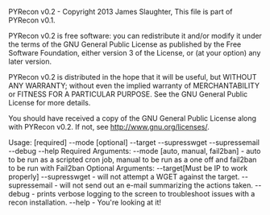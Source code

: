 PYRecon v0.2 - Copyright 2013 James Slaughter,
This file is part of PYRecon v0.1.

PYRecon v0.2 is free software: you can redistribute it and/or modify
it under the terms of the GNU General Public License as published by
the Free Software Foundation, either version 3 of the License, or
(at your option) any later version.

PYRecon v0.2 is distributed in the hope that it will be useful,
but WITHOUT ANY WARRANTY; without even the implied warranty of
MERCHANTABILITY or FITNESS FOR A PARTICULAR PURPOSE.  See the
GNU General Public License for more details.

You should have received a copy of the GNU General Public License
along with PYRecon v0.2.  If not, see <http://www.gnu.org/licenses/>.

Usage: [required] --mode [optional] --target --supresswget --supressemail --debug --help
       Required Arguments:
       --mode [auto, manual, fail2ban] - auto to be run as a scripted cron job, manual to be run as a one off and fail2ban to be run with Fail2ban
       Optional Arguments:
       --target[Must be IP to work properly]
       --supresswget - will not attempt a WGET against the target.
       --supressemail - will not send out an e-mail summarizing the actions taken.
       --debug - prints verbose logging to the screen to troubleshoot issues with a recon installation.
       --help - You're looking at it!
